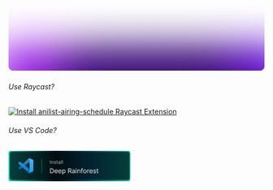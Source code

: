 <!-- https://user-images.githubusercontent.com/14703164/205845922-6ae7b151-b59d-453e-8a4a-359f1d7b7dcb.mp4 -->

<!-- https://devilmaycry.fandom.com/wiki/Bury_the_Light -->
<!-- https://piped.video/watch?v=FMj4kj3oSc0 -->


<!-- > Pure bliss 😌 -->
<!-- https://user-images.githubusercontent.com/14703164/139421447-5cfb25ba-c527-4b7c-bed3-65a29cc1b313.mp4 -->
<!-- https://piped.video/watch?v=L7hVbB6L6bs  -->

<a href="https://kimchiii.space">
  <picture>
    <source media="(prefers-color-scheme: dark)" srcset=".github/assets/dark.png" />
    <source media="(prefers-color-scheme: light)" srcset=".github/assets/dark.png" />
    <img src=".github/assets/dark.png" />
  </picture>
</a>

<!-- ##### Extras -->

###### Use Raycast?

<a title="Install anilist-airing-schedule Raycast Extension" href="https://www.raycast.com/yeskunall/anilist-airing-schedule"><img alt="Install anilist-airing-schedule Raycast Extension" src="https://www.raycast.com/yeskunall/anilist-airing-schedule/install_button@2x.png" style="height: 64px;" height="64"></a>


###### Use VS Code?

<a href="https://marketplace.visualstudio.com/items?itemName=yeskunall.deep-rainforest" title="Install Deep Rainforest theme from the Visual Studio Marketplace"><img alt="Install Deep Rainforest theme from the Visual Studio Marketplace" src="./.github/assets/install-deep-rainforest.png" style="height: 60px;" height="60"></a>
